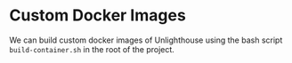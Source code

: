 # Custom Docker Images

We can build custom docker images of Unlighthouse using the bash script `build-container.sh` in the root of the project.

